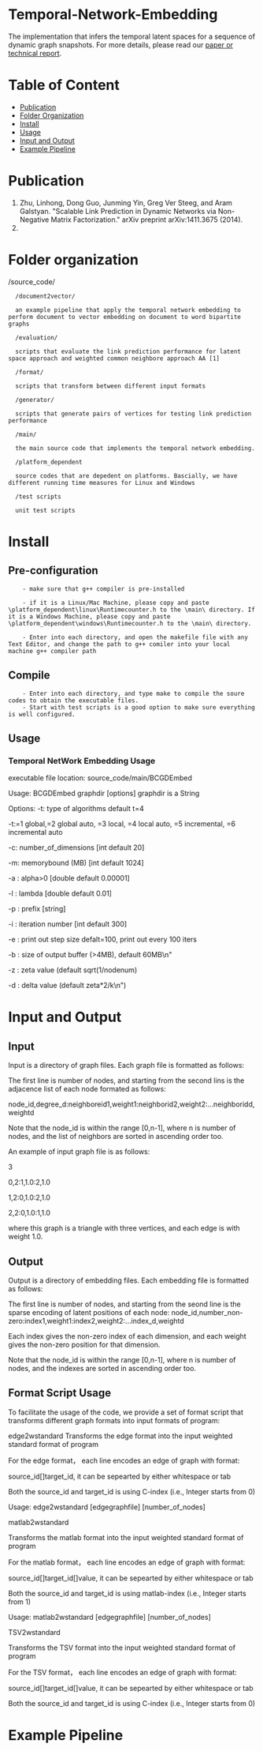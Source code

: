 # Temporal-Network-Embedding
The implementation that infers the temporal latent spaces for a sequence of dynamic graph snapshots. For more details, please read our [paper or technical report](#publication).
# Table of Content
- [Publication](#publication)
- [Folder Organization](#fold-organization)
- [Install](#Install)
- [Usage](#Usage)
- [Input and Output](#input-and-output)
- [Example Pipeline](#example-pipeline)

# Publication

1. Zhu, Linhong, Dong Guo, Junming Yin, Greg Ver Steeg, and Aram Galstyan. "Scalable Link Prediction in Dynamic Networks via Non-Negative Matrix Factorization." arXiv preprint arXiv:1411.3675 (2014).
2.  

# Folder organization
/source_code/

      /document2vector/
  
      an example pipeline that apply the temporal network embedding to perform document to vector embedding on document to word bipartite graphs
      
      /evaluation/
  
      scripts that evaluate the link prediction performance for latent space approach and weighted common neighbore approach AA [1]
      
      /format/
      
      scripts that transform between different input formats
      
      /generator/
      
      scripts that generate pairs of vertices for testing link prediction performance
      
      /main/
      
      the main source code that implements the temporal network embedding. 
      
      /platform_dependent
      
      source codes that are depedent on platforms. Bascially, we have different running time measures for Linux and Windows
      
      /test scripts
      
      unit test scripts 
  
# Install
## Pre-configuration
        - make sure that g++ compiler is pre-installed
        
        - if it is a Linux/Mac Machine, please copy and paste \platform_dependent\linux\Runtimecounter.h to the \main\ directory. If it is a Windows Machine, please copy and paste \platform_dependent\windows\Runtimecounter.h to the \main\ directory.
        
        - Enter into each directory, and open the makefile file with any Text Editor, and change the path to g++ comiler into your local machine g++ compiler path
        
## Compile
        - Enter into each directory, and type make to compile the soure codes to obtain the executable files.
        - Start with test scripts is a good option to make sure everything is well configured.
        
## Usage
   
   ### Temporal NetWork Embedding Usage
   executable file location: source_code/main/BCGDEmbed
   
   Usage: BCGDEmbed graphdir [options]
   graphdir is a String
   
   Options: 
   -t: type of algorithms default t=4
   
   -t:=1 global,=2 global auto, =3 local, =4 local auto, =5 incremental, =6 incremental auto
   
   -c: number_of_dimensions [int default 20]
   
   -m: memorybound (MB) [int default 1024]
   
   -a : alpha>0 [double default 0.00001]
   
   -l : lambda [double default 0.01]
   
   -p : prefix [string]
   
   -i : iteration number [int default 300]
   
   -e : print out step size defalt=100, print out every 100 iters
   
   -b : size of output buffer (>4MB), default 60MB\n"
   
   -z : zeta value (default sqrt(1/nodenum)
   
   -d : delta value (default zeta*2/k\n")
    
   
   
# Input and Output

## Input

Input is a directory of graph files. Each graph file is formatted as follows:

The first line is number of nodes, and starting from the second lins is the adjacence list of each node formated as follows:

node_id,degree_d:neighboreid1,weight1:neighborid2,weight2:...neighboridd,weightd

Note that the node_id is within the range [0,n-1], where n is number of nodes, and the list of neighbors are sorted in ascending order too.

An example of input graph file is as follows:

3

0,2:1,1.0:2,1.0

1,2:0,1.0:2,1.0

2,2:0,1.0:1,1.0

where this graph is a triangle with three vertices, and each edge is with weight 1.0.

## Output

Output is a directory of embedding files. Each embedding file is formatted as follows:

The first line is number of nodes, and starting from the seond line is the sparse encoding of latent positions of each node:
node_id,number_non-zero:index1,weight1:index2,weight2:...index_d,weightd

Each index gives the non-zero index of each dimension, and each weight gives the non-zero position for that dimension.

Note that the node_id is within the range [0,n-1], where n is number of nodes, and the indexes are sorted in ascending order too.

## Format Script Usage
   
   To facilitate the usage of the code, we provide a set of format script that transforms different graph formats into input formats of program:
   
   edge2wstandard
   Transforms the edge format into the input weighted standard format of program
   
   For the edge format， each line encodes an edge of graph with format:
   
   source_id[]target_id, it can be sepearted by either whitespace or tab
   
   Both the source_id and target_id is using C-index (i.e., Integer starts from 0)
   
   Usage: edge2wstandard [edgegraphfile] [number_of_nodes]
   
   
   matlab2wstandard
   
   Transforms the matlab format into the input weighted standard format of program
   
   For the matlab format， each line encodes an edge of graph with format:
   
   source_id[]target_id[]value, it can be sepearted by either whitespace or tab
   
   Both the source_id and target_id is using matlab-index (i.e., Integer starts from 1)
   
   Usage: matlab2wstandard [edgegraphfile] [number_of_nodes]
   
   TSV2wstandard
   
   Transforms the TSV format into the input weighted standard format of program
   
   For the TSV format， each line encodes an edge of graph with format:
   
   source_id[]target_id[]value, it can be sepearted by either whitespace or tab
   
   Both the source_id and target_id is using C-index (i.e., Integer starts from 0)

# Example Pipeline


